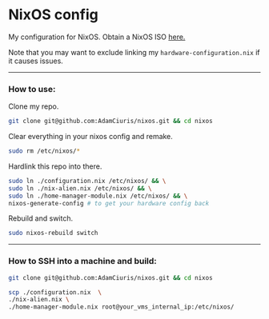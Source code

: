 <h1>NixOS config</h1>

My configuration for NixOS. Obtain a NixOS ISO [here.](https://nixos.org/manual/nixos/stable/#sec-obtaining)

Note that you may want to exclude linking my `hardware-configuration.nix` if it causes issues.

---

<h3>How to use:</h3>

Clone my repo.

```bash
git clone git@github.com:AdamCiuris/nixos.git && cd nixos
```

Clear everything in your nixos config and remake.

```bash
sudo rm /etc/nixos/* 
```

Hardlink this repo into there.

```bash
sudo ln ./configuration.nix /etc/nixos/ && \
sudo ln ./nix-alien.nix /etc/nixos/ && \
sudo ln ./home-manager-module.nix /etc/nixos/ && \
nixos-generate-config # to get your hardware config back
```

Rebuild and switch.

```bash
sudo nixos-rebuild switch
```

---

<h3>How to SSH into a machine and build:</h3>



```bash
git clone git@github.com:AdamCiuris/nixos.git && cd nixos
```

```bash
scp ./configuration.nix  \
./nix-alien.nix \
./home-manager-module.nix root@your_vms_internal_ip:/etc/nixos/
```
